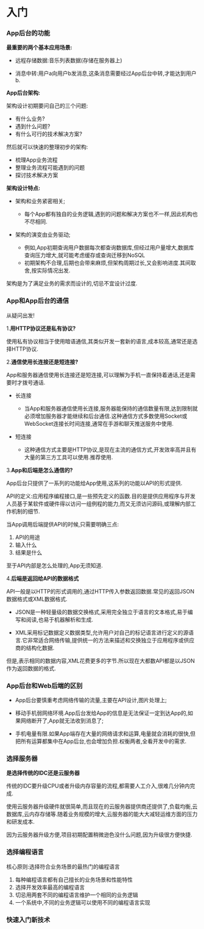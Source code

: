# 入门

### **App后台的功能**

**最重要的两个基本应用场景:**

* 远程存储数据:音乐列表数据\(存储在服务器上\)

* 消息中转:用户a向用户b发消息,这条消息需要经过App后台中转,才能达到用户b.

**App后台架构:**

架构设计初期要问自己的三个问题:

* 有什么业务?
* 遇到什么问题?
* 有什么可行的技术解决方案?

然后就可以快速的整理初步的架构:

* 梳理App业务流程
* 整理业务流程可能遇到的问题
* 探讨技术解决方案

**架构设计特点:**

* 架构和业务紧密相关;

  * 每个App都有独自的业务逻辑,遇到的问题和解决方案也不一样,因此机构也不尽相同.

* 架构的演变由业务驱动;

  * 例如,App初期查询用户数据每次都查询数据库,但经过用户量增大,数据库查询压力增大,就可能考虑缓存或查询迁移到NoSQL
  * 初期架构不合理,后期也会带来麻烦,但架构周期过长,又会影响进度.其间取舍,按实际情况出发.

架构是为了满足业务的需求而设计的,切忌不宜设计过度.

### **App和App后台的通信**

从疑问出发!

1.**用HTTP协议还是私有协议?**

使用私有协议相当于使用暗语通信,其类似开发一套新的语言,成本较高,通常还是选择HTTP协议.

2.**通信使用长连接还是短连接?**

App和服务器通信使用长连接还是短连接,可以理解为手机一直保持着通话,还是需要时才拨号通话.

* 长连接

  * 当App和服务器通信使用长连接,服务器能保持的通信数量有限,达到限制就必须增加服务器才能继续和后台通信.这种通信方式多数使用Socket或WebSocket连接长时间连接,通常在手游和聊天推送服务中使用.

* 短连接

  * 这种通信方式主要是HTTP协议,是现在主流的通信方式,开发效率高并且有大量的第三方工具可以使用.推荐使用.

3.**App和后端是怎么通信的?**

App后台只提供了一系列的功能给App使用,这系列的功能以API的形式提供.

API的定义:应用程序编程接口,是一些预先定义的函数.目的是提供应用程序与开发人员基于某软件或硬件得以访问一组例程的能力,而又无须访问源码,或理解内部工作机制的细节.

当App调用后端提供API的时候,只需要明确三点:

1. API的用途
2. 输入什么
3. 结果是什么

至于API内部是怎么处理的,App无须知道.

4.**后端是返回给API的数据格式**

API一般是以HTTP的形式调用的,通过HTTP传入参数返回数据.常见的返回JSON数据格式或XML数据格式.

* JSON是一种轻量级的数据交换格式,采用完全独立于语言的文本格式,易于编写和阅读,也易于机器解析和生成.

* XML采用标记数据定义数据类型,允许用户对自己的标记语言进行定义的源语言.它非常适合网络传输,提供统一的方法来描述和交换独立于应用程序或供应商的结构化数据.

但是,表示相同的数据内容,XML花费更多的字节.所以现在大都数API都是以JSON作为返回数据的格式.

### App后台和Web后端的区别

* App后台要慎重考虑网络传输的流量,主要在API设计,图片处理上;

* 移动手机弱网络环境.App后台发给App的信息是无法保证一定到达App的,如果网络断开了,App就无法收到消息了;

* 手机电量有限.如果App端存在大量的网络请求和运算,电量就会消耗的很快,但把所有运算都集中在App后台,也会增加负担.权衡两者,全看开发中的需求.

### 选择服务器

**是选择传统的IDC还是云服务器**

传统的IDC要升级CPU或者升级内存容量的流程,都需要人工介入,很难几分钟内完成.

使用云服务器升级硬件就很简单,而且现在的云服务器提供商还提供了,负载均衡,云数据库,云内存存储等.随着业务规模的增大,云服务器的能大大减轻运维方面的压力和研发成本.

因为云服务器升级方便,项目初期配置稍微逊色没什么问题,因为升级很方便快捷.

### 选择编程语言

核心原则:选择符合业务场景的最热门的编程语言

1. 每种编程语言都有自己擅长的业务场景和性能特性
2. 选择开发效率最高的编程语言
3. 切忌用两套不同的编程语言维护一个相同的业务逻辑
4. 一个系统中,不同的业务逻辑可以使用不同的编程语言实现

### 快速入门新技术





